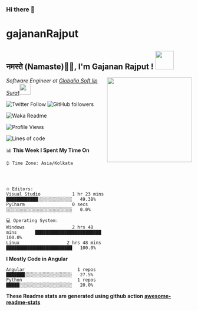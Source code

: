 ### Hi there 👋

# gajananRajput

<h2>नमस्ते (Namaste)🙏🏻, I'm Gajanan Rajput  ! <img src="https://media.giphy.com/media/12oufCB0MyZ1Go/giphy.gif" width="50"></h2>
<img align='right' src="https://media.giphy.com/media/M9gbBd9nbDrOTu1Mqx/giphy.gif" width="230">
<p><em>Software Engineer at <a href="http://www.cleartax.in">Globalia Soft llp Surat</a><img src="https://media.giphy.com/media/WUlplcMpOCEmTGBtBW/giphy.gif" width="30"> 
</em></p>

![Twitter Follow](https://img.shields.io/twitter/follow/gajanan48373486?label=Follow)
![GitHub followers](https://img.shields.io/github/followers/gajanan0707?label=Follow&style=social)

![Waka Readme](https://github.com/gajanan0707/gajanan0707/workflows/Waka%20Readme/badge.svg)

<!--
**gajanan0707/gajanan0707** is a ✨ _special_ ✨ repository because its `README.md` (this file) appears on your GitHub profile.

Here are some ideas to get you started:

- 🔭 I’m currently working on Angular, Reactjs, Python, Django, Laravel, RestApi, Nodejs, TypeScript, Firebase, Mongodb, Mysql
- 📫 How to reach me: rajputgajanan@gmail.com



👇 Hit in your console or terminal to connect with me.

```bash
npx gajanan
```

### <img src="https://media.giphy.com/media/VgCDAzcKvsR6OM0uWg/giphy.gif" width="50"> A little more about me...  

```javascript
const gajanan = {
    technologies: {
        technology: ["Python", "Django", "Angular2+", "Laravel Api", "Reactjs", "Nodejs", "Typescript", "JavaScript", "RestApi"]
        databases: ["MongoDb", "MySql", "Sqlite", Firebase],
    },
    architecture: ["Serverless Architecture", "Progressive web applications", "Single page applications"],
    funFact: "There are two ways to write error-free programs; only the third one works"
};
```

<img src="https://media.giphy.com/media/LnQjpWaON8nhr21vNW/giphy.gif" width="60"> <em><b>I love connecting with different people</b> so if you want to say <b>hi, I'll be happy to meet you more!</b> 😊</em>

---
<!--START_SECTION:waka-->
![Profile Views](http://img.shields.io/badge/Profile%20Views-1168-blue)

![Lines of code](https://img.shields.io/badge/From%20Hello%20World%20I%27ve%20Written-3.1%20million%20lines%20of%20code-blue)





📊 **This Week I Spent My Time On** 

```text
⌚︎ Time Zone: Asia/Kolkata




🔥 Editors: 
Visual Studio            1 hr 23 mins        ████████████░░░░░░░░░░░░░   49.38% 
PyCharm                  0 secs              ░░░░░░░░░░░░░░░░░░░░░░░░░   0.0%

💻 Operating System: 
Windows                  2 hrs 48 mins       █████████████████████████   100.0%
Linux                  2 hrs 48 mins       █████████████████████████   100.0%

```

**I Mostly Code in Angular** 

```text
Angular                    1 repos            ███████░░░░░░░░░░░░░░░░░░   27.5% 
Python                     1 repos             █████░░░░░░░░░░░░░░░░░░░░   20.0% 

```




<!--END_SECTION:waka-->

**These Readme stats are generated using github action [awesome-readme-stats](https://github.com/anmol098/waka-readme-stats)**

